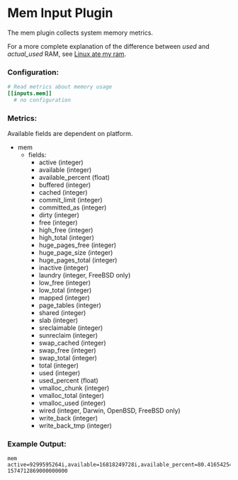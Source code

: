 # Mem Input Plugin

The mem plugin collects system memory metrics.

For a more complete explanation of the difference between *used* and
*actual_used* RAM, see [Linux ate my ram](http://www.linuxatemyram.com/).

### Configuration:
```toml
# Read metrics about memory usage
[[inputs.mem]]
  # no configuration
```

### Metrics:

Available fields are dependent on platform.

- mem
  - fields:
    - active (integer)
    - available (integer)
    - available_percent (float)
    - buffered (integer)
    - cached (integer)
    - commit_limit (integer)
    - committed_as (integer)
    - dirty (integer)
    - free (integer)
    - high_free (integer)
    - high_total (integer)
    - huge_pages_free (integer)
    - huge_page_size (integer)
    - huge_pages_total (integer)
    - inactive (integer)
    - laundry (integer, FreeBSD only)
    - low_free (integer)
    - low_total (integer)
    - mapped (integer)
    - page_tables (integer)
    - shared (integer)
    - slab (integer)
    - sreclaimable (integer)
    - sunreclaim (integer)
    - swap_cached (integer)
    - swap_free (integer)
    - swap_total (integer)
    - total (integer)
    - used (integer)
    - used_percent (float)
    - vmalloc_chunk (integer)
    - vmalloc_total (integer)
    - vmalloc_used (integer)
    - wired (integer, Darwin, OpenBSD, FreeBSD only)
    - write_back (integer)
    - write_back_tmp (integer)

### Example Output:
```
mem active=9299595264i,available=16818249728i,available_percent=80.41654254645131,buffered=2383761408i,cached=13316689920i,commit_limit=14751920128i,committed_as=11781156864i,dirty=122880i,free=1877688320i,high_free=0i,high_total=0i,huge_page_size=2097152i,huge_pages_free=0i,huge_pages_total=0i,inactive=7549939712i,low_free=0i,low_total=0i,mapped=416763904i,page_tables=19787776i,shared=670679040i,slab=2081071104i,sreclaimable=1923395584i,sunreclaim=157675520i,swap_cached=1302528i,swap_free=4286128128i,swap_total=4294963200i,total=20913917952i,used=3335778304i,used_percent=15.95004011996231,vmalloc_chunk=0i,vmalloc_total=35184372087808i,vmalloc_used=0i,wired=0i,write_back=0i,write_back_tmp=0i 1574712869000000000
```
